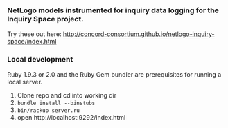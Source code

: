 ### NetLogo models instrumented for inquiry data logging for the Inquiry Space project.

Try these out here: http://concord-consortium.github.io/netlogo-inquiry-space/index.html

### Local development

Ruby 1.9.3 or 2.0 and the Ruby Gem bundler are prerequisites for running a local server.

1. Clone repo and cd into working dir
2. `bundle install --binstubs`
3. `bin/rackup server.ru`
4. open http://localhost:9292/index.html
